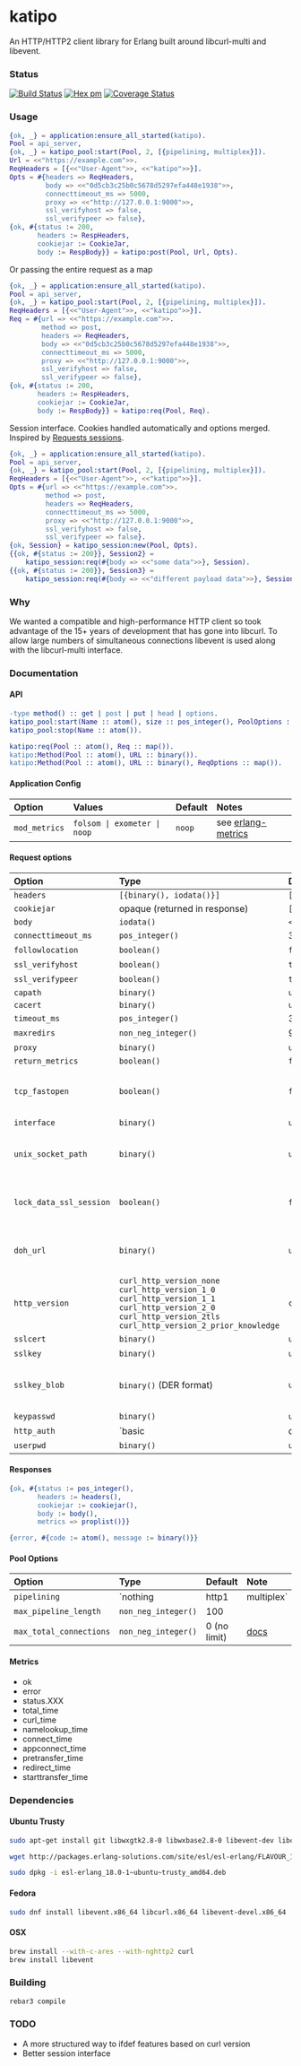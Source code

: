 katipo
=====

An HTTP/HTTP2 client library for Erlang built around libcurl-multi and libevent.

### Status

[![Build Status][travis_ci_image]][travis_ci]
[![Hex pm](http://img.shields.io/hexpm/v/katipo.svg?style=flat)](https://hex.pm/packages/katipo)
[![Coverage Status](https://coveralls.io/repos/github/puzza007/katipo/badge.svg?branch=master)](https://coveralls.io/github/puzza007/katipo?branch=master)

### Usage

```erlang
{ok, _} = application:ensure_all_started(katipo).
Pool = api_server,
{ok, _} = katipo_pool:start(Pool, 2, [{pipelining, multiplex}]).
Url = <<"https://example.com">>.
ReqHeaders = [{<<"User-Agent">>, <<"katipo">>}].
Opts = #{headers => ReqHeaders,
         body => <<"0d5cb3c25b0c5678d5297efa448e1938">>,
         connecttimeout_ms => 5000,
         proxy => <<"http://127.0.0.1:9000">>,
         ssl_verifyhost => false,
         ssl_verifypeer => false},
{ok, #{status := 200,
       headers := RespHeaders,
       cookiejar := CookieJar,
       body := RespBody}} = katipo:post(Pool, Url, Opts).
```

Or passing the entire request as a map

```erlang
{ok, _} = application:ensure_all_started(katipo).
Pool = api_server,
{ok, _} = katipo_pool:start(Pool, 2, [{pipelining, multiplex}]).
ReqHeaders = [{<<"User-Agent">>, <<"katipo">>}].
Req = #{url => <<"https://example.com">>.
        method => post,
        headers => ReqHeaders,
        body => <<"0d5cb3c25b0c5678d5297efa448e1938">>,
        connecttimeout_ms => 5000,
        proxy => <<"http://127.0.0.1:9000">>,
        ssl_verifyhost => false,
        ssl_verifypeer => false},
{ok, #{status := 200,
       headers := RespHeaders,
       cookiejar := CookieJar,
       body := RespBody}} = katipo:req(Pool, Req).
```

Session interface. Cookies handled automatically and options merged. Inspired by [Requests sessions](http://docs.python-requests.org/en/latest/user/advanced/#session-objects).

```erlang
{ok, _} = application:ensure_all_started(katipo).
Pool = api_server,
{ok, _} = katipo_pool:start(Pool, 2, [{pipelining, multiplex}]).
ReqHeaders = [{<<"User-Agent">>, <<"katipo">>}].
Opts = #{url => <<"https://example.com">>.
         method => post,
         headers => ReqHeaders,
         connecttimeout_ms => 5000,
         proxy => <<"http://127.0.0.1:9000">>,
         ssl_verifyhost => false,
         ssl_verifypeer => false}.
{ok, Session} = katipo_session:new(Pool, Opts).
{{ok, #{status := 200}}, Session2} =
    katipo_session:req(#{body => <<"some data">>}, Session).
{{ok, #{status := 200}}, Session3} =
    katipo_session:req(#{body => <<"different payload data">>}, Session2).
```

### Why

We wanted a compatible and high-performance HTTP client so took
advantage of the 15+ years of development that has gone into libcurl.
To allow large numbers of simultaneous connections libevent is used
along with the libcurl-multi interface.

### Documentation

#### API

```erlang
-type method() :: get | post | put | head | options.
katipo_pool:start(Name :: atom(), size :: pos_integer(), PoolOptions :: proplist()).
katipo_pool:stop(Name :: atom()).

katipo:req(Pool :: atom(), Req :: map()).
katipo:Method(Pool :: atom(), URL :: binary()).
katipo:Method(Pool :: atom(), URL :: binary(), ReqOptions :: map()).

```

#### Application Config
| Option | Values | Default | Notes |
|:-------|:-------|:--------|:------|
| `mod_metrics` | <code>folsom &#124; exometer &#124; noop</code> | `noop` | see [erlang-metrics](https://github.com/benoitc/erlang-metrics) |

#### Request options

| Option                  | Type                          | Default     | Notes                                                                               |
|:------------------------|:------------------------------|:------------|:------------------------------------------------------------------------------------|
| `headers`               | `[{binary(), iodata()}]`      | `[]`        |                                                                                     |
| `cookiejar`             | opaque (returned in response) | `[]`        |                                                                                     |
| `body`                  | `iodata()`                    | `<<>>`      |                                                                                     |
| `connecttimeout_ms`     | `pos_integer()`               | 30000       | [docs](https://curl.haxx.se/libcurl/c/CURLOPT_CONNECTTIMEOUT.html)                  |
| `followlocation`        | `boolean()`                   | `false`     | [docs](https://curl.haxx.se/libcurl/c/CURLOPT_FOLLOWLOCATION.html)                  |
| `ssl_verifyhost`        | `boolean()`                   | `true`      | [docs](https://curl.haxx.se/libcurl/c/CURLOPT_SSL_VERIFYHOST.html)                  |
| `ssl_verifypeer`        | `boolean()`                   | `true`      | [docs](https://curl.haxx.se/libcurl/c/CURLOPT_SSL_VERIFYPEER.html)                  |
| `capath`                | `binary()`                    | `undefined` |                                                                                     |
| `cacert`                | `binary()`                    | `undefined` |                                                                                     |
| `timeout_ms`            | `pos_integer()`               | 30000       |                                                                                     |
| `maxredirs`             | `non_neg_integer()`           | 9           |                                                                                     |
| `proxy`                 | `binary()`                    | `undefined` | [docs](https://curl.haxx.se/libcurl/c/CURLOPT_PROXY.html)                           |
| `return_metrics`        | `boolean()`                   | `false`     |                                                                                     |
| `tcp_fastopen`          | `boolean()`                   | `false`     | [docs](https://curl.haxx.se/libcurl/c/CURLOPT_TCP_FASTOPEN.html) curl >= 7.49.0     |
| `interface`             | `binary()`                    | `undefined` | [docs](https://curl.haxx.se/libcurl/c/CURLOPT_INTERFACE.html)                       |
| `unix_socket_path`      | `binary()`                    | `undefined` | [docs](https://curl.haxx.se/libcurl/c/CURLOPT_UNIX_SOCKET_PATH.html) curl >= 7.40.0 |
| `lock_data_ssl_session` | `boolean()`                   | `false`     | [docs](https://curl.haxx.se/libcurl/c/curl_share_setopt.html) curl >= 7.23.0        |
| `doh_url`               | `binary()`                    | `undefined` | [docs](https://curl.haxx.se/libcurl/c/CURLOPT_DOH_URL.html) curl >= 7.62.0          |
| `http_version`          | `curl_http_version_none` <br> `curl_http_version_1_0` <br> `curl_http_version_1_1` <br> `curl_http_version_2_0` <br> `curl_http_version_2tls` <br> `curl_http_version_2_prior_knowledge` | `curl_http_version_none` | [docs](https://curl.haxx.se/libcurl/c/CURLOPT_HTTP_VERSION.html) curl >= 7.62.0 |
| `sslcert`               | `binary()`                    | `undefined` | [docs](https://curl.haxx.se/libcurl/c/CURLOPT_SSLCERT.html)                         |
| `sslkey`                | `binary()`                    | `undefined` | [docs](https://curl.haxx.se/libcurl/c/CURLOPT_SSLKEY.html)                          |
| `sslkey_blob`           | `binary()` (DER format)       | `undefined` | [docs](https://curl.haxx.se/libcurl/c/CURLOPT_SSLKEY_BLOB.html) curl >= 7.71.0      |
| `keypasswd`             | `binary()`                    | `undefined` | [docs](https://curl.haxx.se/libcurl/c/CURLOPT_KEYPASSWD.html)                       |
| `http_auth`             | `basic | digest | ntlm`       | `undefined` | [docs](https://curl.haxx.se/libcurl/c/CURLOPT_HTTPAUTH.html)                        |
| `userpwd`               | `binary()`                    | `undefined` | [docs](https://curl.haxx.se/libcurl/c/CURLOPT_USERPWD.html)                         |

#### Responses

```erlang
{ok, #{status := pos_integer(),
       headers := headers(),
       cookiejar := cookiejar(),
       body := body(),
       metrics => proplist()}}

{error, #{code := atom(), message := binary()}}
```

#### Pool Options

| Option                  | Type                          | Default      | Note                                                                                           |
|:------------------------|:------------------------------|:-------------|:-----------------------------------------------------------------------------------------------|
| `pipelining`            | `nothing | http1 | multiplex` | `nothing`    | HTTP pipelining [CURLMOPT_PIPELINING](https://curl.haxx.se/libcurl/c/CURLMOPT_PIPELINING.html) |
| `max_pipeline_length`   | `non_neg_integer()`           | 100          |                                                                                                |
| `max_total_connections` | `non_neg_integer()`           | 0 (no limit) | [docs](https://curl.haxx.se/libcurl/c/CURLMOPT_MAX_TOTAL_CONNECTIONS.html)                     |

#### Metrics

* ok
* error
* status.XXX
* total_time
* curl_time
* namelookup_time
* connect_time
* appconnect_time
* pretransfer_time
* redirect_time
* starttransfer_time

### Dependencies

#### Ubuntu Trusty

```sh
sudo apt-get install git libwxgtk2.8-0 libwxbase2.8-0 libevent-dev libcurl4-openssl-dev libcurl4-openssl-dev

wget http://packages.erlang-solutions.com/site/esl/esl-erlang/FLAVOUR_1_esl/esl-erlang_18.0-1~ubuntu~trusty_amd64.deb

sudo dpkg -i esl-erlang_18.0-1~ubuntu~trusty_amd64.deb
```
#### Fedora

```sh
sudo dnf install libevent.x86_64 libcurl.x86_64 libevent-devel.x86_64
```

#### OSX

```sh
brew install --with-c-ares --with-nghttp2 curl
brew install libevent
```

### Building

```sh
rebar3 compile
```

### TODO

* A more structured way to ifdef features based on curl version
* Better session interface

[travis_ci]: https://travis-ci.org/puzza007/katipo
[travis_ci_image]: https://travis-ci.org/puzza007/katipo.png
